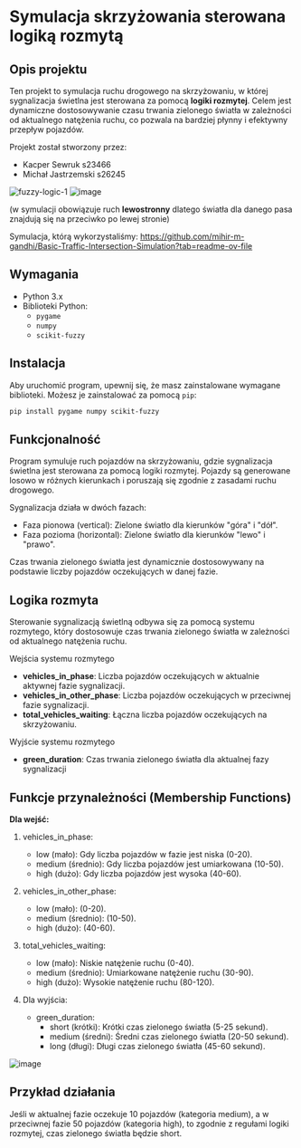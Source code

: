 # Symulacja skrzyżowania sterowana logiką rozmytą

## Opis projektu

Ten projekt to symulacja ruchu drogowego na skrzyżowaniu, w której sygnalizacja świetlna jest sterowana za pomocą **logiki rozmytej**. Celem jest dynamiczne dostosowywanie czasu trwania zielonego światła w zależności od aktualnego natężenia ruchu, co pozwala na bardziej płynny i efektywny przepływ pojazdów.

Projekt został stworzony przez:

- Kacper Sewruk s23466
- Michał Jastrzemski s26245

![fuzzy-logic-1](https://github.com/user-attachments/assets/693d7f67-b74e-4c57-97b9-de24bcbd2af1)
![image](https://github.com/user-attachments/assets/d98f14be-14b1-4b38-a673-a6df48071f10)

(w symulacji obowiązuje ruch **lewostronny** dlatego światła dla danego pasa znajdują się na przeciwko po lewej stronie)

Symulacja, którą wykorzystaliśmy: 
https://github.com/mihir-m-gandhi/Basic-Traffic-Intersection-Simulation?tab=readme-ov-file





## Wymagania

- Python 3.x
- Biblioteki Python:
  - `pygame`
  - `numpy`
  - `scikit-fuzzy`

## Instalacja

Aby uruchomić program, upewnij się, że masz zainstalowane wymagane biblioteki. Możesz je zainstalować za pomocą `pip`:

```bash
pip install pygame numpy scikit-fuzzy
```


## Funkcjonalność

Program symuluje ruch pojazdów na skrzyżowaniu, gdzie sygnalizacja świetlna jest sterowana za pomocą logiki rozmytej. Pojazdy są generowane losowo w różnych kierunkach i poruszają się zgodnie z zasadami ruchu drogowego.

Sygnalizacja działa w dwóch fazach:
- Faza pionowa (vertical): Zielone światło dla kierunków "góra" i "dół".
- Faza pozioma (horizontal): Zielone światło dla kierunków "lewo" i "prawo".

Czas trwania zielonego światła jest dynamicznie dostosowywany na podstawie liczby pojazdów oczekujących w danej fazie.

## Logika rozmyta

Sterowanie sygnalizacją świetlną odbywa się za pomocą systemu rozmytego, który dostosowuje czas trwania zielonego światła w zależności od aktualnego natężenia ruchu.

Wejścia systemu rozmytego
- **vehicles_in_phase**: Liczba pojazdów oczekujących w aktualnie aktywnej fazie sygnalizacji.
- **vehicles_in_other_phase**: Liczba pojazdów oczekujących w przeciwnej fazie sygnalizacji.
- **total_vehicles_waiting**: Łączna liczba pojazdów oczekujących na skrzyżowaniu.

Wyjście systemu rozmytego
- **green_duration**: Czas trwania zielonego światła dla aktualnej fazy sygnalizacji


## Funkcje przynależności (Membership Functions)

**Dla wejść:**
1. vehicles_in_phase:
   - low (mało): Gdy liczba pojazdów w fazie jest niska (0-20).
   - medium (średnio): Gdy liczba pojazdów jest umiarkowana (10-50).
   - high (dużo): Gdy liczba pojazdów jest wysoka (40-60).
2. vehicles_in_other_phase:
   - low (mało): (0-20).
   - medium (średnio): (10-50).
   - high (dużo): (40-60).
3. total_vehicles_waiting:
   - low (mało): Niskie natężenie ruchu (0-40).
   - medium (średnio): Umiarkowane natężenie ruchu (30-90).
   - high (dużo): Wysokie natężenie ruchu (80-120).
  
4. Dla wyjścia:
   - green_duration:
     - short (krótki): Krótki czas zielonego światła (5-25 sekund).
     - medium (średni): Średni czas zielonego światła (20-50 sekund).
     - long (długi): Długi czas zielonego światła (45-60 sekund).
    
![image](https://github.com/user-attachments/assets/29d18e13-8d8a-48df-b1c9-e9459f4d4ca7)


## Przykład działania

Jeśli w aktualnej fazie oczekuje 10 pojazdów (kategoria medium), a w przeciwnej fazie 50 pojazdów (kategoria high), to zgodnie z regułami logiki rozmytej, czas zielonego światła będzie short.







